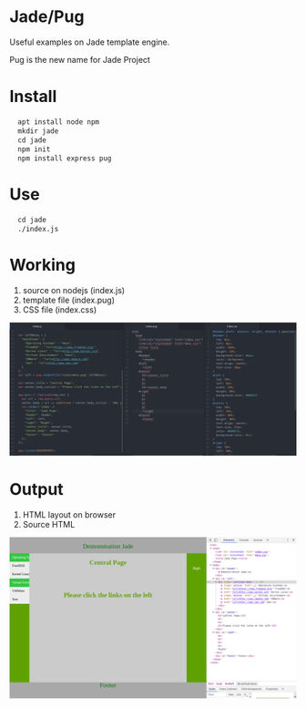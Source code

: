 # Jade/Pug
Useful examples on Jade template engine.

Pug is the new name for Jade Project

# Install
```
  apt install node npm 
  mkdir jade
  cd jade
  npm init
  npm install express pug
```
# Use
```
  cd jade
  ./index.js
```
# Working
1. source on nodejs (index.js)
2. template file (index.pug)
3. CSS file (index.css)
<img src="jade_template.png">

# Output
1. HTML layout on browser
2. Source HTML
<img src="webpage_and_source.png">
